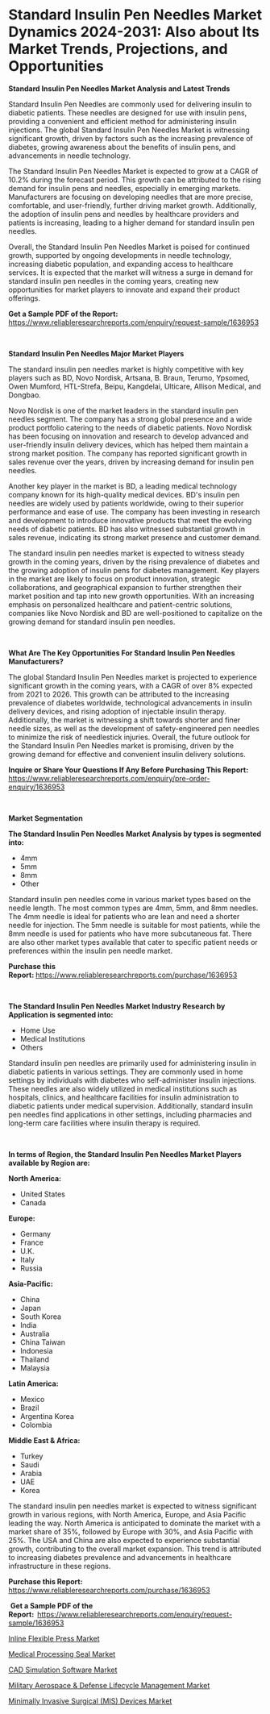 <p><h1>Standard Insulin Pen Needles Market Dynamics 2024-2031: Also about Its Market Trends, Projections, and Opportunities</h1></p><p><strong>Standard Insulin Pen Needles Market Analysis and Latest Trends</strong></p>
<p><p>Standard Insulin Pen Needles are commonly used for delivering insulin to diabetic patients. These needles are designed for use with insulin pens, providing a convenient and efficient method for administering insulin injections. The global Standard Insulin Pen Needles Market is witnessing significant growth, driven by factors such as the increasing prevalence of diabetes, growing awareness about the benefits of insulin pens, and advancements in needle technology.</p><p>The Standard Insulin Pen Needles Market is expected to grow at a CAGR of 10.2% during the forecast period. This growth can be attributed to the rising demand for insulin pens and needles, especially in emerging markets. Manufacturers are focusing on developing needles that are more precise, comfortable, and user-friendly, further driving market growth. Additionally, the adoption of insulin pens and needles by healthcare providers and patients is increasing, leading to a higher demand for standard insulin pen needles.</p><p>Overall, the Standard Insulin Pen Needles Market is poised for continued growth, supported by ongoing developments in needle technology, increasing diabetic population, and expanding access to healthcare services. It is expected that the market will witness a surge in demand for standard insulin pen needles in the coming years, creating new opportunities for market players to innovate and expand their product offerings.</p></p>
<p><strong>Get a Sample PDF of the Report:&nbsp;</strong> <a href="https://www.reliableresearchreports.com/enquiry/request-sample/1636953">https://www.reliableresearchreports.com/enquiry/request-sample/1636953</a></p>
<p>&nbsp;</p>
<p><strong>Standard Insulin Pen Needles Major Market Players</strong></p>
<p><p>The standard insulin pen needles market is highly competitive with key players such as BD, Novo Nordisk, Artsana, B. Braun, Terumo, Ypsomed, Owen Mumford, HTL-Strefa, Beipu, Kangdelai, Ulticare, Allison Medical, and Dongbao.</p><p>Novo Nordisk is one of the market leaders in the standard insulin pen needles segment. The company has a strong global presence and a wide product portfolio catering to the needs of diabetic patients. Novo Nordisk has been focusing on innovation and research to develop advanced and user-friendly insulin delivery devices, which has helped them maintain a strong market position. The company has reported significant growth in sales revenue over the years, driven by increasing demand for insulin pen needles.</p><p>Another key player in the market is BD, a leading medical technology company known for its high-quality medical devices. BD's insulin pen needles are widely used by patients worldwide, owing to their superior performance and ease of use. The company has been investing in research and development to introduce innovative products that meet the evolving needs of diabetic patients. BD has also witnessed substantial growth in sales revenue, indicating its strong market presence and customer demand.</p><p>The standard insulin pen needles market is expected to witness steady growth in the coming years, driven by the rising prevalence of diabetes and the growing adoption of insulin pens for diabetes management. Key players in the market are likely to focus on product innovation, strategic collaborations, and geographical expansion to further strengthen their market position and tap into new growth opportunities. With an increasing emphasis on personalized healthcare and patient-centric solutions, companies like Novo Nordisk and BD are well-positioned to capitalize on the growing demand for standard insulin pen needles.</p></p>
<p>&nbsp;</p>
<p><strong>What Are The Key Opportunities For Standard Insulin Pen Needles Manufacturers?</strong></p>
<p><p>The global Standard Insulin Pen Needles market is projected to experience significant growth in the coming years, with a CAGR of over 8% expected from 2021 to 2026. This growth can be attributed to the increasing prevalence of diabetes worldwide, technological advancements in insulin delivery devices, and rising adoption of injectable insulin therapy. Additionally, the market is witnessing a shift towards shorter and finer needle sizes, as well as the development of safety-engineered pen needles to minimize the risk of needlestick injuries. Overall, the future outlook for the Standard Insulin Pen Needles market is promising, driven by the growing demand for effective and convenient insulin delivery solutions.</p></p>
<p><strong>Inquire or Share Your Questions If Any Before Purchasing This Report:</strong> <a href="https://www.reliableresearchreports.com/enquiry/pre-order-enquiry/1636953">https://www.reliableresearchreports.com/enquiry/pre-order-enquiry/1636953</a></p>
<p>&nbsp;</p>
<p><strong>Market Segmentation</strong></p>
<p><strong>The Standard Insulin Pen Needles Market Analysis by types is segmented into:</strong></p>
<p><ul><li>4mm</li><li>5mm</li><li>8mm</li><li>Other</li></ul></p>
<p><p>Standard insulin pen needles come in various market types based on the needle length. The most common types are 4mm, 5mm, and 8mm needles. The 4mm needle is ideal for patients who are lean and need a shorter needle for injection. The 5mm needle is suitable for most patients, while the 8mm needle is used for patients who have more subcutaneous fat. There are also other market types available that cater to specific patient needs or preferences within the insulin pen needle market.</p></p>
<p><strong>Purchase this Report:&nbsp;</strong><a href="https://www.reliableresearchreports.com/purchase/1636953">https://www.reliableresearchreports.com/purchase/1636953</a></p>
<p>&nbsp;</p>
<p><strong>The Standard Insulin Pen Needles Market Industry Research by Application is segmented into:</strong></p>
<p><ul><li>Home Use</li><li>Medical Institutions</li><li>Others</li></ul></p>
<p><p>Standard insulin pen needles are primarily used for administering insulin in diabetic patients in various settings. They are commonly used in home settings by individuals with diabetes who self-administer insulin injections. These needles are also widely utilized in medical institutions such as hospitals, clinics, and healthcare facilities for insulin administration to diabetic patients under medical supervision. Additionally, standard insulin pen needles find applications in other settings, including pharmacies and long-term care facilities where insulin therapy is required.</p></p>
<p>&nbsp;</p>
<p><strong>In terms of Region, the Standard Insulin Pen Needles Market Players available by Region are:</strong></p>
<p>
    <p> <strong> North America: </strong>
        <ul>
            <li>United States</li>
            <li>Canada</li>
        </ul>
        </p> 
    <p> <strong> Europe: </strong>
        <ul>
            <li>Germany</li>
            <li>France</li>
            <li>U.K.</li>
            <li>Italy</li>
            <li>Russia</li>
        </ul>
        </p> 
    <p> <strong> Asia-Pacific: </strong>
        <ul>
            <li>China</li>
            <li>Japan</li>
            <li>South Korea</li>
            <li>India</li>
            <li>Australia</li>
            <li>China Taiwan</li>
            <li>Indonesia</li>
            <li>Thailand</li>
            <li>Malaysia</li>
        </ul>
        </p> 
    <p> <strong> Latin America: </strong>
        <ul>
            <li>Mexico</li>
            <li>Brazil</li>
            <li>Argentina Korea</li>
            <li>Colombia</li>
        </ul>
        </p> 
    <p> <strong> Middle East & Africa: </strong>
        <ul>
            <li>Turkey</li>
            <li>Saudi</li>
            <li>Arabia</li>
            <li>UAE</li>
            <li>Korea</li>
        </ul>
    </p>
    </p>
<p><p>The standard insulin pen needles market is expected to witness significant growth in various regions, with North America, Europe, and Asia Pacific leading the way. North America is anticipated to dominate the market with a market share of 35%, followed by Europe with 30%, and Asia Pacific with 25%. The USA and China are also expected to experience substantial growth, contributing to the overall market expansion. This trend is attributed to increasing diabetes prevalence and advancements in healthcare infrastructure in these regions.</p></p>
<p><strong>Purchase this Report: </strong><a href="https://www.reliableresearchreports.com/purchase/1636953">https://www.reliableresearchreports.com/purchase/1636953</a></p>
<p>&nbsp;<strong>Get a Sample PDF of the Report:&nbsp;&nbsp;</strong><a href="https://www.reliableresearchreports.com/enquiry/request-sample/1636953">https://www.reliableresearchreports.com/enquiry/request-sample/1636953</a></p>
<p><strong></strong></p>
<p><p><a href="https://github.com/shotows/Market-Research-Report-List-1/blob/main/inline-flexible-press-market.md">Inline Flexible Press Market</a></p><p><a href="https://github.com/CliffMedina6/Market-Research-Report-List-3/blob/main/medical-processing-seal-market.md">Medical Processing Seal Market</a></p><p><a href="https://issuu.com/reportprime-2/docs/cad-simulation-software-market-size-2030.pptx">CAD Simulation Software Market</a></p><p><a href="https://issuu.com/reportprime-2/docs/military-aerospace-defense-lifecycle-management-ma">Military Aerospace & Defense Lifecycle Management Market</a></p><p><a href="https://github.com/Sinjinluong3e0awx2m195k76/Market-Research-Report-List-1/blob/main/minimally-invasive-surgical-mis-devices-market.md">Minimally Invasive Surgical (MIS) Devices Market</a></p></p>